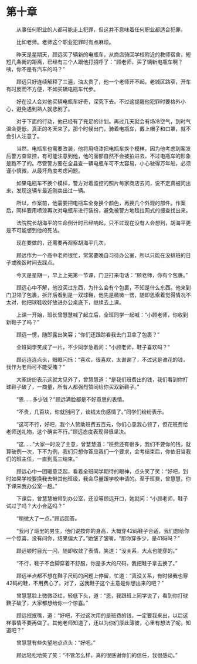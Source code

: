 #	第十章

　　从事任何职业的人都可能走上犯罪，但这并不意味着任何职业都适合犯罪。

　　比如老师。老师这个职业犯罪时有点麻烦。

　　昨天是星期天，顾远买了辆新的电瓶车，从商店骑回学校附近的教师宿舍，短短几条街的距离，已经有三个人跟他打招呼了：“顾老师，买了辆新电瓶车啊？咦，你不是有汽车的吗？”

　　顾远只好连续解释了三遍，油太贵了，他一个老师开不起，老城区路窄，开车有时反而不方便，不如买辆电瓶车代步。

　　好在没人会对他买辆电瓶车好奇，深究下去。不过这提醒他犯罪时要格外小心，避免遇到熟人就悲剧了。

　　对于下面的行动，他已经有了充足的计划。再过几天就会有场冷空气，到时气温会更低，真正的冬天来了。那个时候出门，骑着电瓶车，戴上帽子和口罩，就不会引人注意了。

　　当然，电瓶车也需要改装，他将用喷漆把电瓶车换个模样。因为他考虑到案发后警方查监控，有可能注意到他，他的面部自然不会被拍进去，不过电瓶车的形象是跑不了的。尽管警方要在全县查一辆电瓶车可不太容易，小心驶得万年船，必须谨小慎微，从最坏角度考虑问题。

　　如果电瓶车不换个模样，警方对着监控的照片每家商店去问，说不定真被问出来，发现这辆车最近刚卖出过一辆。

　　所以，作案前，他需要把电瓶车全身换个颜色，再换几个外观的部件。作案后，同样要用喷漆再次对电瓶车进行装扮，避免被警方地毯拉网式的搜查找出来。

　　法院院长胡海平的生命倒计时已经响起，只不过现在没有人会想到，胡海平更是不可能想到他的死法。

　　现在要做的，还需要再观察胡海平几次。

　　顾远作为一个高中老师很忙，常常要晚自习待办公室，所以只能在没排班的日子或晚饭时间去踩点。

　　今天是星期一，早上上完第一节课，门卫打来电话：“顾老师，你有个包裹。”

　　顾远心中不解，他没买过东西，为什么会有个包裹，不知是什么东西。他来到门卫领了包裹，拆开后看到是一双球鞋，他先是微微一愣，随即思索着觉得情况不太对，他把球鞋收好放进办公桌底下，继续去上课。

　　上课一开始，班长曾慧慧喊了起立后，全班同学一起喊：“小顾老师，你收到新鞋子了吗？”

　　顾远一愣，随即露出笑容；“你们还跟踪看我去门卫拿了包裹？”

　　全班同学笑成了一片，不少同学急着问：“小顾老师，鞋子喜欢吗？”

　　顾远连连点头，眼眶闪烁：“喜欢，很喜欢，太谢谢了，不过这是谁花的钱，我作为老师可不能受贿？”

　　大家纷纷表示这就太见外了，曾慧慧道：“是我们班费出的钱，我们看到你打球鞋子破了，一商量，所有人都强烈赞同给你买双新鞋子。”

　　“恩……多少钱？”顾远满脸都是不好意思的表情。

　　“不贵，几百块，你就别问了，谈钱太伤感情了。”同学们纷纷表示。

　　“这可不行，好吧，我个人赞助班费五百元，你们心意我心领了，但花班费给老师送礼物，这个确实不行。”顾远态度表现得很坚决。

　　“这……”大家一时没了主意，曾慧慧道：“班费还有很多，我们不要你的钱，就算破例一次，下不为例，我们只想你答应我们一个要求，会考结束后，你依旧当我们的班主任，一直到高三结束。”

　　顾远心中一团暖意泛起，看着全班同学期待的眼神，点头笑了笑：“好吧，到时如果学校要换我去带其他班级，我会尽量跟学校申请的。至于班费，曾慧慧，你下课来我办公室一趟。”

　　下课后，曾慧慧被带到办公室，还没等顾远开口，她就问：“小顾老师，鞋子试过了吗？大小合适吗？”

　　“稍微大了一点。”顾远回答。

　　“我问了班里的男生，他们说按你的身高，大概穿42码鞋子合适，我们想给你一个惊喜，没有问你，结果偏大了。”她皱了皱嘴，“那你穿多少，是41码吗？”

　　顾远顿时目光一闪，随即收敛了表情，笑道：“没关系，大点也能穿的。”

　　“不行，鞋子不合脚穿着不舒服，你是多大的尺码，我把鞋子拿去换了。”

　　顾远半点都不想在鞋子尺码的问题上停留，忙道：“真没关系，有时候我也穿42码的鞋，不用费心了。对了，送我鞋子这个主意是你想出来的吧？”

　　曾慧慧脸上微微泛红，轻低下头，道：“恩，我跟班上同学说了，看到你打球鞋子破了，大家都想给你一个惊喜。”

　　顾远抿抿嘴，道：“好吧，不过这次用的是班费的钱，一定要我来出，以后这样事情不要再做了。其他老师知道了，还以为你们厚此薄彼，心里有想法了呢，知道吧？”

　　曾慧慧有些失望地点点头：“好吧。”

　　顾远轻松地笑了笑：“不管怎么样，真的很感谢你们的信任，我很感动。”
